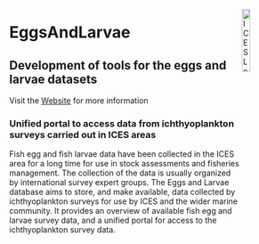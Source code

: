 
[<img align="right" alt="ICES Logo" width="17%" height="17%" src="http://ices.dk/_layouts/15/1033/images/icesimg/iceslogo.png">](http://ices.dk)

# EggsAndLarvae

## Development of tools for the eggs and larvae datasets

Visit the [Website](https://eggsandlarvae.ices.dk/) for more
information

### Unified portal to access data from ichthyoplankton surveys carried out in ICES areas

Fish egg and fish larvae data have been collected in the ICES area for a
long time for use in stock assessments and fisheries management. The
collection of the data is usually organized by international survey
expert groups. The Eggs and Larvae database aims to store, and make
available, data collected by ichthyoplankton surveys for use by ICES and
the wider marine community. It provides an overview of available fish
egg and larvae survey data, and a unified portal for access to the
ichthyoplankton survey data.
